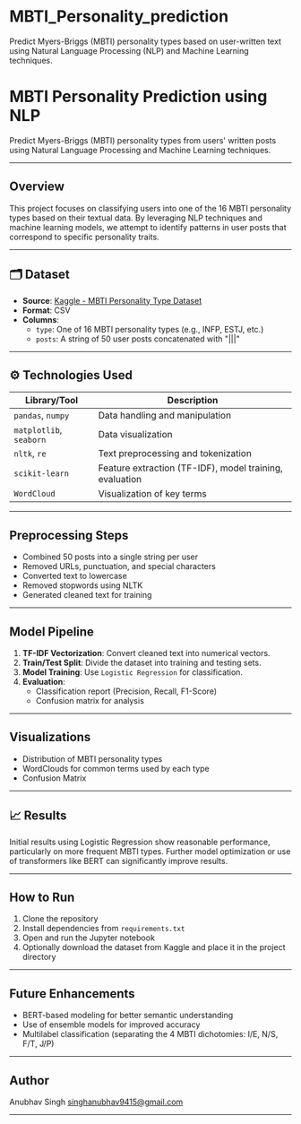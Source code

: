 # MBTI_Personality_prediction
Predict Myers-Briggs (MBTI) personality types based on user-written text using Natural Language Processing (NLP) and Machine Learning techniques.
#  MBTI Personality Prediction using NLP

Predict Myers-Briggs (MBTI) personality types from users' written posts using Natural Language Processing and Machine Learning techniques.

---

##  Overview

This project focuses on classifying users into one of the 16 MBTI personality types based on their textual data. By leveraging NLP techniques and machine learning models, we attempt to identify patterns in user posts that correspond to specific personality traits.

---

## 🗂️ Dataset

- **Source**: [Kaggle - MBTI Personality Type Dataset](https://www.kaggle.com/datasets/datasnaek/mbti-type)
- **Format**: CSV
- **Columns**:
  - `type`: One of 16 MBTI personality types (e.g., INFP, ESTJ, etc.)
  - `posts`: A string of 50 user posts concatenated with "|||"

---

## ⚙️ Technologies Used

| Library/Tool             | Description |
|--------------------------|-------------|
| `pandas`, `numpy`        | Data handling and manipulation |
| `matplotlib`, `seaborn`  | Data visualization |
| `nltk`, `re`             | Text preprocessing and tokenization |
| `scikit-learn`           | Feature extraction (TF-IDF), model training, evaluation |
| `WordCloud`              | Visualization of key terms |

---

##  Preprocessing Steps

- Combined 50 posts into a single string per user
- Removed URLs, punctuation, and special characters
- Converted text to lowercase
- Removed stopwords using NLTK
- Generated cleaned text for training

---

##  Model Pipeline

1. **TF-IDF Vectorization**: Convert cleaned text into numerical vectors.
2. **Train/Test Split**: Divide the dataset into training and testing sets.
3. **Model Training**: Use `Logistic Regression` for classification.
4. **Evaluation**:
   - Classification report (Precision, Recall, F1-Score)
   - Confusion matrix for analysis

---

##  Visualizations

- Distribution of MBTI personality types
- WordClouds for common terms used by each type
- Confusion Matrix

---

## 📈 Results

Initial results using Logistic Regression show reasonable performance, particularly on more frequent MBTI types. Further model optimization or use of transformers like BERT can significantly improve results.

---

##  How to Run

1. Clone the repository
2. Install dependencies from `requirements.txt`
3. Open and run the Jupyter notebook
4. Optionally download the dataset from Kaggle and place it in the project directory

---

##  Future Enhancements

- BERT-based modeling for better semantic understanding
- Use of ensemble models for improved accuracy
- Multilabel classification (separating the 4 MBTI dichotomies: I/E, N/S, F/T, J/P)

---

##  Author

Anubhav Singh 
singhanubhav9415@gmail.com


---



